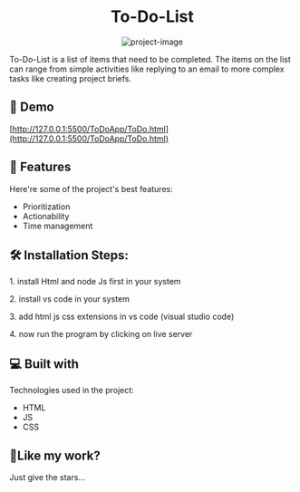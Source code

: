 <h1 align="center" id="title">To-Do-List</h1>

<p align="center"><img src="https://socialify.git.ci/Manish-Yadav77/To-Do-List/image?font=Rokkitt&amp;language=1&amp;name=1&amp;owner=1&amp;pattern=Charlie%20Brown&amp;stargazers=1&amp;theme=Dark" alt="project-image"></p>

<p id="description">To-Do-List is a list of items that need to be completed. The items on the list can range from simple activities like replying to an email to more complex tasks like creating project briefs.</p>

<h2>🚀 Demo</h2>

[http://127.0.0.1:5500/ToDoApp/ToDo.html](http://127.0.0.1:5500/ToDoApp/ToDo.html)

  
  
<h2>🧐 Features</h2>

Here're some of the project's best features:

*   Prioritization
*   Actionability
*   Time management

<h2>🛠️ Installation Steps:</h2>

<p>1. install Html and node Js first in your system</p>

<p>2. install vs code in your system</p>

<p>3. add html js css extensions in vs code (visual studio code)</p>

<p>4. now run the program by clicking on live server</p>

  
  
<h2>💻 Built with</h2>

Technologies used in the project:

*   HTML
*   JS
*   CSS

<h2>💖Like my work?</h2>

Just give the stars...
